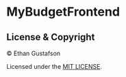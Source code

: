 # MyBudgetFrontend

## License & Copyright

© Ethan Gustafson

Licensed under the [MIT LICENSE](LICENSE).
